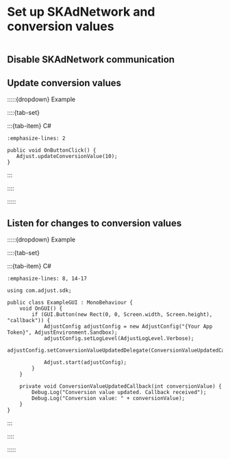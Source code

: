 # Set up SKAdNetwork and conversion values

```{include} /fragments/feature-intros/skad.md
```

## Disable SKAdNetwork communication

<fragment id="SDK disable SKAdNetwork intro" />

<fragment id="Unity SDK deactivateSKAdNetworkHandling snippet" />

## Update conversion values

<fragment id="SDK update conversion value intro" />

<fragment id="Unity SDK updateConversionValue snippet" />

:::::{dropdown} Example

<fragment id="SDK updateConversionValue example intro" />

::::{tab-set}

:::{tab-item} C#

```{code-block} cs
:emphasize-lines: 2

public void OnButtonClick() {
   Adjust.updateConversionValue(10);
}
```

:::

::::

:::::

## Listen for changes to conversion values

<fragment id="SDK setConversionValueUpdatedCallbackDelegate intro" />

:::::{dropdown} Example

<fragment id="SDK setConversionValueUpdatedCallbackDelegate example intro" />

::::{tab-set}

:::{tab-item} C#

```{code-block} cs
:emphasize-lines: 8, 14-17

using com.adjust.sdk;

public class ExampleGUI : MonoBehaviour {
    void OnGUI() {
        if (GUI.Button(new Rect(0, 0, Screen.width, Screen.height), "callback")) {
            AdjustConfig adjustConfig = new AdjustConfig("{Your App Token}", AdjustEnvironment.Sandbox);
            adjustConfig.setLogLevel(AdjustLogLevel.Verbose);
            adjustConfig.setConversionValueUpdatedDelegate(ConversionValueUpdatedCallback);

            Adjust.start(adjustConfig);
        }
    }

    private void ConversionValueUpdatedCallback(int conversionValue) {
        Debug.Log("Conversion value updated. Callback received");
        Debug.Log("Conversion value: " + conversionValue);
    }
}
```

:::

::::

:::::
